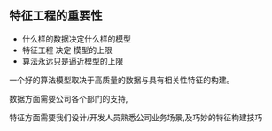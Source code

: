 
## 特征工程的重要性

- 什么样的数据决定什么样的模型
- 特征工程 决定 模型的上限
- 算法永远只是逼近模型的上限


一个好的算法模型取决于高质量的数据与具有相关性特征的构建。 

数据方面需要公司各个部门的支持, 

特征方面需要我们设计/开发人员熟悉公司业务场景,及巧妙的特征构建技巧


